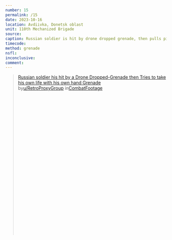 ```yaml
---
number: 15
permalink: /15
date: 2023-10-16
location: Avdiivka, Donetsk oblast
unit: 110th Mechanized Brigade
source: 
caption: Russian soldier is hit by drone dropped grenade, then pulls pin on own
timecode:
method: grenade
nsfl:
inconclusive:
comment:
---
```

<blockquote class="reddit-embed-bq" style="height:500px" data-embed-height="566"><a href="https://www.reddit.com/r/CombatFootage/comments/1793h3q/russian_soldier_his_hit_by_a_drone_droppedgrenade/">Russian soldier his hit by a Drone Dropped-Grenade then Tries to take his own life with his own hand Grenade</a><br> by<a href="https://www.reddit.com/user/RetroProxyGroup/">u/RetroProxyGroup</a> in<a href="https://www.reddit.com/r/CombatFootage/">CombatFootage</a></blockquote><script async="" src="https://embed.reddit.com/widgets.js" charset="UTF-8"></script>